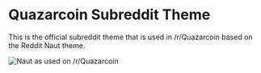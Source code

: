 Quazarcoin Subreddit Theme
===============

This is the official subreddit theme that is used in /r/Quazarcoin based on the Reddit Naut theme.

![Naut as used on /r/Quazarcoin](http://i.imgur.com/XvHaDTN.png?1)
